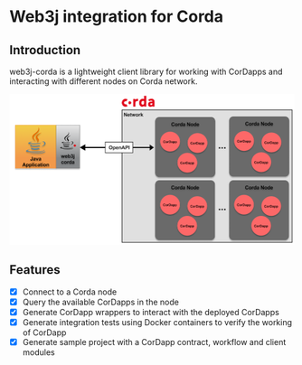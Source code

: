 Web3j integration for Corda
===========================

## Introduction

web3j-corda is a lightweight client library for working with CorDapps and interacting with different nodes on Corda network.

![web3j-corda Network](images/web3j-corda.png)

## Features
- [x] Connect to a Corda node
- [x] Query the available CorDapps in the node
- [x] Generate CorDapp wrappers to interact with the deployed CorDapps
- [x] Generate integration tests using Docker containers to verify the working of CorDapp
- [x] Generate sample project with a CorDapp contract, workflow and client modules
